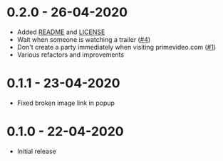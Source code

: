 # 0.2.0 - 26-04-2020
- Added [README](README.md) and [LICENSE](LICENSE)
- Wait when someone is watching a trailer ([#4](https://github.com/videoparty/prime-chrome/issues/4))
- Don't create a party immediately when visiting primevideo.com ([#1](https://github.com/videoparty/prime-chrome/issues/1))
- Various refactors and improvements

# 0.1.1 - 23-04-2020
- Fixed broken image link in popup

# 0.1.0 - 22-04-2020
- Initial release